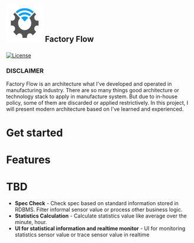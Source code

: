 <img alt="logo" height="100" src="assets/images/logo.jpg" width="100"/> Factory Flow 
------------------
### 
[![License](https://img.shields.io/badge/License-Apache%202.0-blue.svg)](https://github.com/provectus/kafka-ui/blob/master/LICENSE)
### DISCLAIMER
Factory Flow is an architecture what I've developed and operated in manufacturing industry. There are so many things good architecture or technology stack to apply in manufacture system. But due to in-house policy, some of them are discarded or applied restrictively. In this project, I will present modern architecture based on I've learned and experienced.

# Get started


# Features

# TBD
* **Spec Check** - Check spec based on standard information stored in RDBMS. Filter informal sensor value or process other business logic. 
* **Statistics Calculation** - Calculate statistics value like average over the minute, hour.
* **UI for statistical information and realtime monitor** - UI for monitoring statistics sensor value or trace sensor value in realtime 